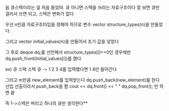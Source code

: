 음  큐스택이라는 걸 처음 들었따. 큐 아니면 스택을 쓰라는 자료구조이다
잘 보면 큐만 걸러서 쓰면 되고, 스택은 변화가 없다

우선 n만큼 자료구조타입을 정해야 하므로
변수 vector<int> structure_types(n)을 만들었다.

그리고 vector<int> initial_values(n)을 만들어서 초기 값을 넣었다

그 후로 deque<int> dq;를 선언해서
structure_types[i]==0인 경우에만 dq.push_front(initial_values[i])를 했다

ex) 큐 스택 스택 큐 -> 1 2 3 4를 입력했다면
1 4만 들어간다

그리고 m만큼 new_element를 입력받는다
dq.push_back(new_element)를 한다
선입 선출이라서 push_back을 함
cout << dq.front() << " "
dq.pop_front(); 만 하면 끝

즉 1->스택은 버리고 하나의 큐만 생각한다**
